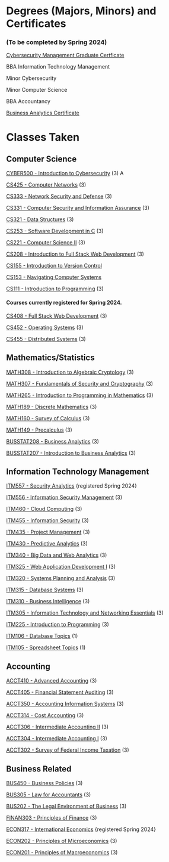 # Degrees (Majors, Minors) and Certificates
### (To be completed by Spring 2024)

[Cybersecurity Management Graduate Certficate](https://www.boisestate.edu/cobe-itscm/graduate-certificate-in-cybersecurity-management/)

BBA Information Technology Management

Minor Cybersecurity

Minor Computer Science

BBA Accountancy

[Business Analytics Certificate](https://www.boisestate.edu/cobe-itscm/certificate-in-business-analytics/)


# Classes Taken

## Computer Science

[CYBER500 - Introduction to Cybersecurity](https://www.boisestate.edu/graduatecatalog/#/courses/BJWmBSA8w?bcCurrent=CYBER500) (3) A

[CS425 - Computer Networks](https://www.boisestate.edu/registrar-catalog/#/courses/S1i_f8I98?bcCurrent=CS425) (3)

[CS333 - Network Security and Defense](https://www.boisestate.edu/registrar-catalog/#/courses/SJ77QIUcI?bcCurrent=CS333) (3)

[CS331 - Computer Security and Information Assurance](https://www.boisestate.edu/registrar-catalog/#/courses/rym7mLIcI?bc=true&bcCurrent=CS331) (3)

[CS321 - Data Structures](https://www.boisestate.edu/registrar-catalog/#/courses/SJ0xQ8I98?bcCurrent=CS321) (3)

[CS253 - Software Development in C](https://www.boisestate.edu/registrar-catalog/#/courses/r1NfG8IcU?bcCurrent=CS253) (3)

[CS221 - Computer Science II](https://www.boisestate.edu/registrar-catalog/#/courses/SygWSzII98?bcCurrent=CS221) (3)

[CS208 - Introduction to Full Stack Web Development](https://www.boisestate.edu/registrar-catalog/#/courses/Hk9gqpkej?&bcCurrent=CS208) (3)

[CS155 - Introduction to Version Control](https://www.boisestate.edu/registrar-catalog/#/courses/HkWNqXI89U?bcCurrent=CS155)

[CS153 - Navigating Computer Systems](https://www.boisestate.edu/registrar-catalog/#/courses/rkVqQ8U5L?bcCurrent=CS153)

[CS111 - Introduction to Programming](https://www.boisestate.edu/registrar-catalog/#/courses/SJHvXLL9I?bcCurrent=CS111) (3) 


#### Courses currently registered for Spring 2024.

[CS408 - Full Stack Web Development](https://www.boisestate.edu/registrar-catalog/#/courses/B1pZ7LL9I?bcCurrent=CS408) (3)

[CS452 - Operating Systems](https://www.boisestate.edu/registrar-catalog/#/courses/r1GvJLI58?bcCurrent=CS452) (3)

[CS455 - Distributed Systems](https://www.boisestate.edu/registrar-catalog/#/courses/HyWBM8IcL?&bcCurrent=CS455) (3)


## Mathematics/Statistics

[MATH308 - Introduction to Algebraic Cryptology](https://www.boisestate.edu/registrar-catalog/#/courses/BklN6-UU9L?bcCurrent=MATH308) (3)

[MATH307 - Fundamentals of Security and Cryptography](https://www.boisestate.edu/registrar-catalog/#/courses/HkleaWLUqI?bcCurrent=MATH307) (3)

[MATH265 - Introduction to Programming in Mathematics](https://www.boisestate.edu/registrar-catalog/#/courses/rkxDNUU5I?true&bcCurrent=MATH265) (3)

[MATH189 - Discrete Mathematics](https://www.boisestate.edu/registrar-catalog/#/courses/Skgqe78L5I?bcCurrent=MATH189) (3)

[MATH160 - Survey of Calculus](https://www.boisestate.edu/registrar-catalog/#/courses/SyYGeUU98?bcCurrent=MATH160) (3)

[MATH149 - Precalculus](https://www.boisestate.edu/registrar-catalog/#/courses/HyIR7L8c8?bcCurrent=MATH149) (3)

[BUSSTAT208 - Business Analytics](https://www.boisestate.edu/registrar-catalog/#/courses/BylBiyLUqU?bcCurrent=BUSSTAT208) (3) 

[BUSSTAT207 - Introduction to Business Analytics](https://www.boisestate.edu/registrar-catalog/#/courses/ByZBjyLUc8?bcCurrent=BUSSTAT207) (3)


## Information Technology Management

[ITM557 - Security Analytics](https://www.boisestate.edu/graduatecatalog/#/courses/SJuYCGYLv?bcCurrent=ITM557) {registered Spring 2024}

[ITM556 - Information Security Management](https://www.boisestate.edu/graduatecatalog/#/courses/rypJhGYUw?bcCurrent=ITM556) (3)

[ITM460 - Cloud Computing](https://www.boisestate.edu/registrar-catalog/#/courses/rk8UN8I98?bcCurrent=ITM460) (3)

[ITM455 - Information Security](https://www.boisestate.edu/registrar-catalog/#/courses/HJuobL89L?bcCurrent=ITM455) (3)

[ITM435 - Project Management](https://www.boisestate.edu/registrar-catalog/#/courses/H1llp-889U?&bcCurrent=SCM435) (3)

[ITM430 - Predictive Analytics](https://www.boisestate.edu/registrar-catalog/#/courses/BJeUsX8LqU?bcCurrent=ITM430) (3) 

[ITM340 - Big Data and Web Analytics](https://www.boisestate.edu/registrar-catalog/#/courses/BybIVLI5L?&bcCurrent=ITM340) (3)

[ITM325 - Web Application Development I](https://www.boisestate.edu/registrar-catalog/#/courses/Sy4oW8I5U?bcCurrent=ITM325) (3)

[ITM320 - Systems Planning and Analysis](https://www.boisestate.edu/registrar-catalog/#/courses/HJrjy8U5I?bcCurrent=ITM320) (3)

[ITM315 - Database Systems](https://www.boisestate.edu/registrar-catalog/#/courses/BklZokL85U?bcCurrent=ITM315) (3)

[ITM310 - Business Intelligence](https://www.boisestate.edu/registrar-catalog/#/courses/ryxskLU5U?bcCurrent=ITM310) (3)

[ITM305 - Information Technology and Networking Essentials](https://www.boisestate.edu/registrar-catalog/#/courses/S12DfLU9L?&bcCurrent=ITM305) (3)

[ITM225 - Introduction to Programming](https://www.boisestate.edu/registrar-catalog/#/courses/rymez885U?bcCurrent=ITM225) (3)

[ITM106 - Database Topics](https://www.boisestate.edu/registrar-catalog/#/courses/rJeWjJ8IcI?bc=true&bcCurrent=ITM106) (1)

[ITM105 - Spreadsheet Topics](https://www.boisestate.edu/registrar-catalog/#/courses/BJZj1UL5L?bcCurrent=ITM105) (1)


## Accounting

[ACCT410 - Advanced Accounting](https://www.boisestate.edu/registrar-catalog/#/courses/Ske3wk8U5I?bcCurrent=ACCT410) (3)

[ACCT405 - Financial Statement Auditing](https://www.boisestate.edu/registrar-catalog/#/courses/rJxhDJLU5U?bcCurrent=ACCT405) (3)

[ACCT350 - Accounting Information Systems](https://www.boisestate.edu/registrar-catalog/#/courses/BJexu18UcU?bcCurrent=ACCT350) (3)

[ACCT314 - Cost Accounting](https://www.boisestate.edu/registrar-catalog/#/courses/BkZ3PJU85U?bcCurrent=ACCT314) (3)

[ACCT306 - Intermediate Accounting II](https://www.boisestate.edu/registrar-catalog/#/courses/Sk2vJILq8?bcCurrent=ACCT306) (3)

[ACCT304 - Intermediate Accounting I](https://www.boisestate.edu/registrar-catalog/#/courses/B12PJIUcL?&bcCurrent=ACCT304) (3)

[ACCT302 - Survey of Federal Income Taxation](https://www.boisestate.edu/registrar-catalog/#/courses/Hyb3DyIUqU?bcCurrent=ACCT302) (3)


## Business Related

[BUS450 - Business Policies](https://www.boisestate.edu/registrar-catalog/#/courses/HkgisJULcI?bcCurrent=BUS450) (3)

[BUS305 - Law for Accountants](https://www.boisestate.edu/registrar-catalog/#/courses/BJsiyUUc8?bcCurrent=BUS305) (3)
 
[BUS202 - The Legal Environment of Business](https://www.boisestate.edu/registrar-catalog/#/courses/SksikLUcI?bcCurrent=BUS202) (3)

[FINAN303 - Principles of Finance](https://www.boisestate.edu/registrar-catalog/#/courses/SkeQayIU9L?bcCurrent=FINAN303) (3)

[ECON317 - International Economics](https://www.boisestate.edu/registrar-catalog/#/courses/B1-lnJLI5I?&bcCurrent=ECON317) {registered Spring 2024}

[ECON202 - Principles of Microeconomics](https://www.boisestate.edu/registrar-catalog/#/courses/H1gh1L8qU?&bcCurrent=ECON202) (3)

[ECON201 - Principles of Macroeconomics](https://www.boisestate.edu/registrar-catalog/#/courses/BJlhy88cI?bcCurrent=ECON201) (3)
